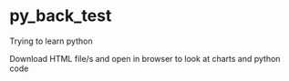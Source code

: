 # py_back_test
Trying to learn python

Download HTML file/s and open in browser to look at charts and python code
